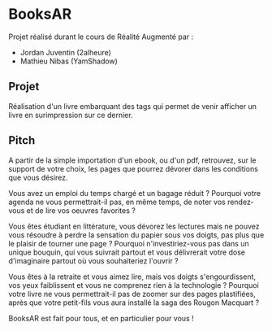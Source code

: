 # BooksAR

Projet réalisé durant le cours de Réalité Augmenté par :

- Jordan Juventin (2alheure)
- Mathieu Nibas (YamShadow)

## Projet

Réalisation d'un livre embarquant des tags qui permet de venir afficher un livre en surimpression sur ce dernier.

## Pitch

A partir de la simple importation d'un ebook, ou d'un pdf, retrouvez, sur le support de votre choix, les pages que pourrez dévorer dans les conditions que vous désirez. 

Vous avez un emploi du temps chargé et un bagage réduit ? Pourquoi votre agenda ne vous permettrait-il pas, en même temps, de noter vos rendez-vous et de lire vos oeuvres favorites ?

Vous êtes étudiant en littérature, vous dévorez les lectures mais ne pouvez vous résoudre à perdre la sensation du papier sous vos doigts, pas plus que le plaisir de tourner une page ? Pourquoi n'investiriez-vous pas dans un unique bouquin, qui vous suivrait partout et vous délivrerait votre dose d'imaginaire partout où vous souhaiteriez l'ouvrir ?

Vous êtes à la retraite et vous aimez lire, mais vos doigts s'engourdissent, vos yeux faiblissent et vous ne comprenez rien à la technologie ? Pourquoi votre livre ne vous permettrait-il pas de zoomer sur des pages plastifiées, après que votre petit-fils vous aura installé la saga des Rougon Macquart ?

BooksAR est fait pour tous, et en particulier pour vous !